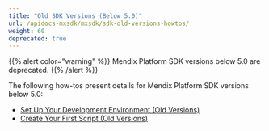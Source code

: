 ```yaml
---
title: "Old SDK Versions (Below 5.0)"
url: /apidocs-mxsdk/mxsdk/sdk-old-versions-howtos/
weight: 60
deprecated: true
---
```


{{% alert color="warning" %}}
Mendix Platform SDK versions below 5.0 are deprecated.
{{% /alert %}}

The following how-tos present details for Mendix Platform SDK versions below 5.0:

* [Set Up Your Development Environment (Old Versions)](/apidocs-mxsdk/mxsdk/old-setting-up-your-development-environment/)
* [Create Your First Script (Old Versions)](/apidocs-mxsdk/mxsdk/old-creating-your-first-script/)
